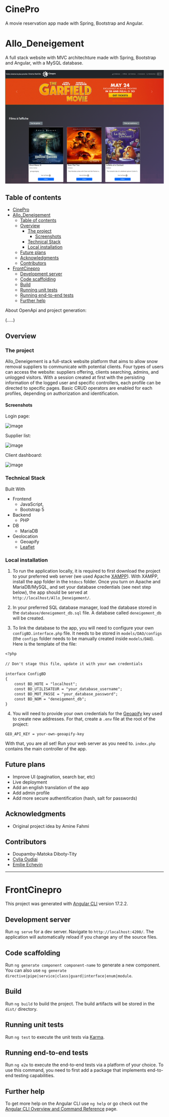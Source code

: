 # CinePro

A movie reservation app made with Spring, Bootstrap and Angular.

# Allo_Deneigement

A full stack website with MVC architechture made with Spring, Bootstrap and Angular, with a MySQL database.

![image](screenshots/accueil.png)

## Table of contents

- [CinePro](#cinepro)
- [Allo\_Deneigement](#allo_deneigement)
  - [Table of contents](#table-of-contents)
  - [Overview](#overview)
    - [The project](#the-project)
      - [Screenshots](#screenshots)
    - [Technical Stack](#technical-stack)
    - [Local installation](#local-installation)
  - [Future plans](#future-plans)
  - [Acknowledgments](#acknowledgments)
  - [Contributors](#contributors)
- [FrontCinepro](#frontcinepro)
  - [Development server](#development-server)
  - [Code scaffolding](#code-scaffolding)
  - [Build](#build)
  - [Running unit tests](#running-unit-tests)
  - [Running end-to-end tests](#running-end-to-end-tests)
  - [Further help](#further-help)

About OpenApi and project generation:

(.....)

## Overview

### The project

Allo_Deneigement is a full-stack website platform that aims to allow snow removal suppliers to communicate with potential clients. Four types of users can access the website: suppliers offering, clients searching, admins, and unlogged visitors. With a session created at first with the persisting information of the logged user and specific controllers, each profile can be directed to specific pages. Basic CRUD operators are enabled for each profiles, depending on authorization and identification.

#### Screenshots

Login page:

![image](https://github.com/Emimint/Allo_Deneigement/assets/90863470/ca353c1e-39e4-47ef-8d22-0b53a015655a)

Supplier list:

![image](https://github.com/Emimint/Allo_Deneigement/assets/90863470/43a550c5-a72a-4200-ae13-b0145e4797aa)

Client dashboard:

![image](https://github.com/Emimint/Allo_Deneigement/assets/90863470/bcbb35ac-96b0-482e-8607-aafae1ee06d7)

### Technical Stack

Built With

- Frontend
  - JavaScript,
  - Bootstrap 5
- Backend
  - PHP
- DB
  - MariaDB
- Geolocation
  - Geoapify
  - [Leaflet](https://leafletjs.com/)

### Local installation

1. To run the application locally, it is required to first download the project to your preferred web server (we used Apache [XAMPP](https://www.apachefriends.org/fr/download.html)). With XAMPP, install the app folder in the `htdocs` folder. Once you turn on Apache and MariaDB/MySQL, and set your database credentials (see next step below), the app should be served at `http://localhost/Allo_Deneigement/`.

2. In your preferred SQL database manager, load the database stored in the `database/deneigement_db.sql` file. A database called `deneigement_db` will be created.

3. To link the database to the app, you will need to configure your own `configBD.interface.php` file. It needs to be stored in `models/DAO/configs` (the `configs` folder needs to be manually created inside `models/DAO`). Here is the template of the file:

```
<?php

// Don't stage this file, update it with your own credentials

interface ConfigBD
{
	const BD_HOTE = "localhost";
	const BD_UTILISATEUR = "your_database_username";
	const BD_MOT_PASSE = "your_database_password";
	const BD_NOM = "deneigement_db";
}

```

4. You will need to provide your own credentials for the [Geoapify](https://www.geoapify.com/) key used to create new addresses. For that, create a `.env` file at the root of the project:

```
GEO_API_KEY = your-own-geoapify-key

```

With that, you are all set! Run your web server as you need to. `index.php` contains the main controller of the app.

## Future plans

- Improve UI (pagination, search bar, etc)
- Live deployment
- Add an english translation of the app
- Add admin profile
- Add more secure authentification (hash, salt for passwords)

## Acknowledgments

- Original project idea by Amine Fahmi

## Contributors

- Doupamby-Matoka Diboty-Tity
- [Cylia Oudiai](https://www.linkedin.com/in/cylia-oudiai-81b7891a0/)
- [Emilie Echevin](https://www.linkedin.com/in/emilie-echevin/)

-----------------------------------------------


# FrontCinepro

This project was generated with [Angular CLI](https://github.com/angular/angular-cli) version 17.2.2.

## Development server

Run `ng serve` for a dev server. Navigate to `http://localhost:4200/`. The application will automatically reload if you change any of the source files.

## Code scaffolding

Run `ng generate component component-name` to generate a new component. You can also use `ng generate directive|pipe|service|class|guard|interface|enum|module`.

## Build

Run `ng build` to build the project. The build artifacts will be stored in the `dist/` directory.

## Running unit tests

Run `ng test` to execute the unit tests via [Karma](https://karma-runner.github.io).

## Running end-to-end tests

Run `ng e2e` to execute the end-to-end tests via a platform of your choice. To use this command, you need to first add a package that implements end-to-end testing capabilities.

## Further help

To get more help on the Angular CLI use `ng help` or go check out the [Angular CLI Overview and Command Reference](https://angular.io/cli) page.
